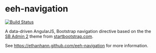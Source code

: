 eeh-navigation
=============

[![Build Status](https://travis-ci.org/ethanhann/eeh-navigation.svg)](https://travis-ci.org/ethanhann/eeh-navigation)

A data-driven AngularJS, Bootstrap navigation directive based on the the [SB Admin 2](http://startbootstrap.com/template-overviews/sb-admin-2/) theme from [startbootstrap.com](http://startbootstrap.com).

See https://ethanhann.github.com/eeh-navigation for more information.
